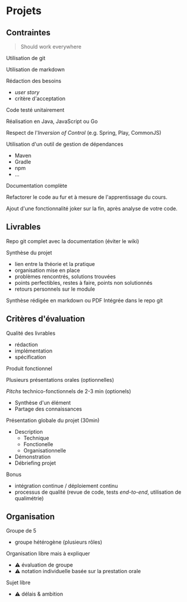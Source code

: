 # Projets


## Contraintes


> Should work everywhere


Utilisation de git


Utilisation de markdown


Rédaction des besoins
* *user story*
* critère d'acceptation


Code testé unitairement


Réalisation en Java, JavaScript ou Go


Respect de l'*Inversion of Control* (e.g. Spring, Play, CommonJS)


Utilisation d'un outil de gestion de dépendances
* Maven
* Gradle
* npm
* ...


Documentation complète


Refactorer le code au fur et à mesure de l'apprentissage du cours.


Ajout d'une fonctionnalité joker sur la fin, après analyse de votre code.


## Livrables


Repo git complet avec la documentation (éviter le wiki)


Synthèse du projet
* lien entre la théorie et la pratique
* organisation mise en place
* problèmes rencontrés, solutions trouvées
* points perfectibles, restes à faire, points non solutionnés
* retours personnels sur le module


Synthèse rédigée en markdown ou PDF
Intégrée dans le repo git


## Critères d'évaluation


Qualité des livrables
* rédaction
* implémentation
* spécification


Produit fonctionnel


Plusieurs présentations orales (optionnelles)


*Pitchs* technico-fonctionnels de 2-3 min (optionels)

* Synthèse d'un élément
* Partage des connaissances


Présentation globale du projet (30min)

* Description
  * Technique
  * Fonctionelle
  * Organisationnelle
* Démonstration
* Débriefing projet


Bonus
* intégration continue / déploiement continu
* processus de qualité (revue de code, tests *end-to-end*, utilisation de qualimétrie)


## Organisation


Groupe de 5

* groupe hétérogène (plusieurs rôles)


Organisation libre mais à expliquer

* ⚠️ évaluation de groupe
* ⚠️ notation individuelle basée sur la prestation orale


Sujet libre

* ⚠️ délais & ambition
